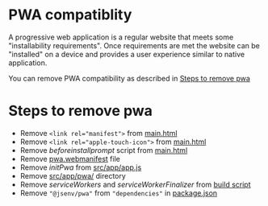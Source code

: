 # PWA compatiblity

A progressive web application is a regular website that meets some "installability requirements".
Once requirements are met the website can be "installed" on a device and provides a user experience similar to native application.

You can remove PWA compatibility as described in [Steps to remove pwa](#Steps-to-remove-pwa)

# Steps to remove pwa

- Remove `<link rel="manifest">` from [main.html](../../src/main.html#L13)
- Remove `<link rel="apple-touch-icon">` from [main.html](../../src/main.html#L14)
- Remove _beforeinstallprompt_ script from [main.html](../../src/main.html#L106-L120)
- Remove [pwa.webmanifest](../../src/pwa.webmanifest) file
- Remove _initPwa_ from [src/app/app.js](../../src/app/app.js)
- Remove [src/app/pwa/](../../src/app/pwa) directory
- Remove _serviceWorkers_ and _serviceWorkerFinalizer_ from [build script](../../script/build/build.mjs#L24-L27)
- Remove `"@jsenv/pwa"` from `"dependencies"` in [package.json](../../package.json#L40)
